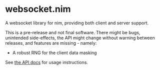 # websocket.nim

A websocket library for nim, providing both client and server support.

This is a pre-release and not final software. There might be bugs,
unintended side-effects, the API might change without warning between releases,
and features are missing - namely:

 * A robust RNG for the client data masking

See [the API docs](http://niv.github.io/websocket.nim/websocket.html) for usage instructions.
